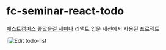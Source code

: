 # fc-seminar-react-todo
[패스트캠퍼스 좋았을걸 세미나](http://www.fastcampus.co.kr/dev_seminar_dev1801/) 리액트 입문 세션에서 사용된 프로젝트


[![Edit todo-list](https://codesandbox.io/s/github/velopert/fc-seminar-react-todo)